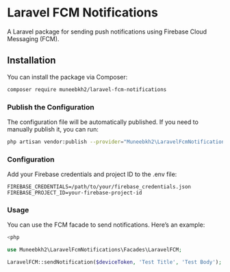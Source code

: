 # Laravel FCM Notifications

A Laravel package for sending push notifications using Firebase Cloud Messaging (FCM).

## Installation

You can install the package via Composer:

```bash
composer require muneebkh2/laravel-fcm-notifications
```

### Publish the Configuration
The configuration file will be automatically published. If you need to manually publish it, you can run:
```bash
php artisan vendor:publish --provider="Muneebkh2\LaravelFcmNotifications\FCMServiceProvider" --tag="config"
```

### Configuration
Add your Firebase credentials and project ID to the .env file:
```dotenv
FIREBASE_CREDENTIALS=/path/to/your/firebase_credentials.json
FIREBASE_PROJECT_ID=your-firebase-project-id
```

### Usage
You can use the FCM facade to send notifications. Here’s an example:
```php
<php

use Muneebkh2\LaravelFcmNotifications\Facades\LaravelFCM;

LaravelFCM::sendNotification($deviceToken, 'Test Title', 'Test Body');

```

